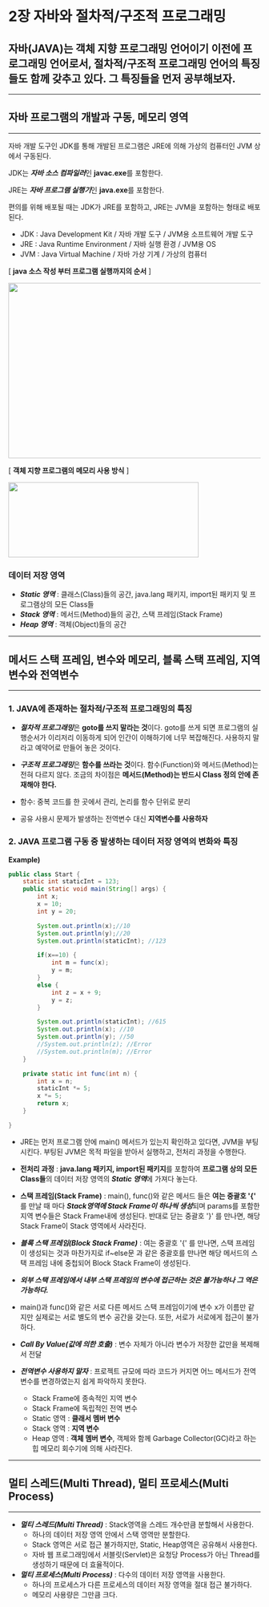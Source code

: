 # 2장 자바와 절차적/구조적 프로그래밍

## 자바(JAVA)는 객체 지향 프로그래밍 언어이기 이전에 프로그래밍 언어로서, 절차적/구조적 프로그래밍 언어의 특징들도 함께 갖추고 있다. 그 특징들을 먼저 공부해보자.
---
## 자바 프로그램의 개발과 구동, 메모리 영역
---
 자바 개발 도구인 JDK를 통해 개발된 프로그램은 JRE에 의해 가상의 컴퓨터인 JVM 상에서 구동된다.

JDK는 ***자바 소스 컴파일러***인 **javac.exe**를 포함한다.

JRE는 ***자바 프로그램 실행기***인 **java.exe**를 포함한다.

편의를 위해 배포될 때는 JDK가 JRE를 포함하고, JRE는 JVM을 포함하는 형태로 배포된다.

* JDK : Java Development Kit / 자바 개발 도구 / JVM용 소프트웨어 개발 도구
* JRE : Java Runtime Environment / 자바 실행 환경 / JVM용 OS
* JVM : Java Virtual Machine / 자바 가상 기계 / 가상의 컴퓨터

[ **java 소스 작성 부터 프로그램 실행까지의 순서** ]

<img src="https://user-images.githubusercontent.com/56071088/107841747-e5d61500-6e00-11eb-82f7-7e4123b7c103.PNG"  width="550" height="350">

[ **객체 지향 프로그램의 메모리 사용 방식** ]

<img src="https://user-images.githubusercontent.com/56071088/107841996-32baeb00-6e03-11eb-9256-1d351c39dc7c.png"  width="380" height="150">



  ### 데이터 저장 영역
  * ***Static 영역*** : 클래스(Class)들의 공간, java.lang 패키지, import된 패키지 및 프로그램상의 모든 Class들
  * ***Stack 영역*** : 메서드(Method)들의 공간, 스택 프레임(Stack Frame)
  * ***Heap 영역*** : 객체(Object)들의 공간

---
## 메서드 스택 프레임, 변수와 메모리, 블록 스택 프레임, 지역변수와 전역변수
---
### 1. JAVA에 존재하는 절차적/구조적 프로그래밍의 특징
   *  ***절차적 프로그래밍***은 **goto를 쓰지 말라는 것**이다. goto를 쓰게 되면 프로그램의 실행순서가 이리저리 이동하게 되어 인간이 이해하기에 너무 복잡해진다. 사용하지 말라고 예약어로 만들어 놓은 것이다.
  
   *  ***구조적 프로그래밍***은 **함수를 쓰라는 것**이다. 함수(Function)와 메서드(Method)는 전혀 다르지 않다. 조금의 차이점은 **메서드(Method)는 반드시 Class 정의 안에 존재해야 한다.**
   *  함수: 중복 코드를 한 곳에서 관리, 논리를 함수 단위로 분리
   *  공유 사용시 문제가 발생하는 전역변수 대신 **지역변수를 사용하자**
  
### 2. JAVA 프로그램 구동 중 발생하는 데이터 저장 영역의 변화와 특징

**Example)**
```java
public class Start {
    static int staticInt = 123;
    public static void main(String[] args) {
        int x;
        x = 10;
        int y = 20;

        System.out.println(x);//10
        System.out.println(y);//20
        System.out.println(staticInt); //123

        if(x==10) {
            int m = func(x);
            y = m;
        }
        else {
            int z = x + 9;
            y = z;
        }

        System.out.println(staticInt); //615
        System.out.println(x); //10
        System.out.println(y); //50
        //System.out.println(z); //Error
        //System.out.println(m); //Error
    }

    private static int func(int n) {
        int x = n;
        staticInt *= 5;
        x *= 5;
        return x;
    }

} 
```

  * JRE는 먼저 프로그램 안에 main() 메서드가 있는지 확인하고 있다면, JVM을 부팅시킨다. 부팅된 JVM은 목적 파일을 받아서 실행하고, 전처리 과정을 수행한다.
  
  * **전처리 과정** : **java.lang 패키지, import된 패키지**를 포함하여 **프로그램 상의 모든 Class들**의 데이터 저장 영역의 ***Static 영역***에 가져다 놓는다.
  
  * **스택 프레임(Stack Frame)** : main(), func()와 같은 메서드 들은 **여는 중괄호 '{'** 를 만날 때 마다 ***Stack영역에 Stack Frame이 하나씩 생성***되며 params를 포함한 지역 변수들은 Stack Frame내에 생성된다. 반대로 닫는 중괄호 '}' 를 만나면, 해당 Stack Frame이 Stack 영역에서 사라진다.
  
  *  ***블록 스택 프레임(Block Stack Frame)*** : 여는 중괄호 '{' 를 만나면, 스택 프레임이 생성되는 것과 마찬가지로 if~else문 과 같은 중괄호를 만나면 해당 메서드의 스택 프레임 내에 중첩되어 Block Stack Frame이 생성된다.
  
  * ***외부 스택 프레임에서 내부 스택 프레임의 변수에 접근하는 것은 불가능하나 그 역은 가능하다.***
  
  * main()과 func()와 같은 서로 다른 메서드 스택 프레임이기에 변수 x가 이름만 같지만 실제로는 서로 별도의 변수 공간을 갖는다. 또한, 서로가 서로에게 접근이 불가하다.
  
  * ***Call By Value(값에 의한 호출)*** : 변수 자체가 아니라 변수가 저장한 값만을 복제해서 전달
  
  * ***전역변수 사용하지 말자*** : 프로젝트 규모에 따라 코드가 커지면 어느 메서드가 전역변수를 변경하였는지 쉽게 파악하지 못한다.
      * Stack Frame에 종속적인 지역 변수
      * Stack Frame에 독립적인 전역 변수
      * Static 영역 : **클래서 멤버 변수**
      * Stack 영역 : **지역 변수**
      * Heap 영역 : **객체 멤버 변수**, 객체와 함께 Garbage Collector(GC)라고 하는 힙 메모리 회수기에 의해 사라진다.
---
## 멀티 스레드(Multi Thread), 멀티 프로세스(Multi Process)
---
 * ***멀티 스레드(Multi Thread)*** : Stack영역을 스레드 개수만큼 분할해서 사용한다. 
    * 하나의 데이터 저장 영역 안에서 스택 영역만 분할한다.
    * Stack 영역은 서로 접근 불가하지만, Static, Heap영역은 공유해서 사용한다.
    * 자바 웹 프로그래밍에서 서블릿(Servlet)은 요청당 Process가 아닌 Thread를 생성하기 때문에 더 효율적이다.
 * ***멀티 프로세스(Multi Process)*** : 다수의 데이터 저장 영역을 사용한다.
   * 하나의 프로세스가 다른 프로세스의 데이터 저장 영역을 절대 접근 불가하다. 
   * 메모리 사용량은 그만큼 크다. 
